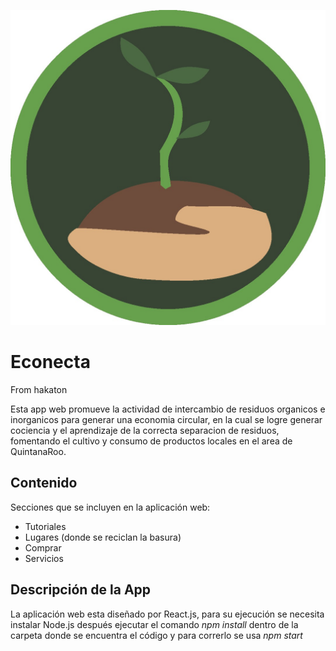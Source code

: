 ![EconectaApp Logo](/Econecta-master/src/assets/images/icons/logo.jpg)
# Econecta
From hakaton 

Esta app web promueve la actividad de intercambio de residuos organicos e inorganicos para generar una economia circular, 
en la cual se logre generar cociencia y el aprendizaje de la correcta separacion de residuos, fomentando el cultivo y consumo de 
productos locales en el area de QuintanaRoo.

## Contenido
Secciones que se incluyen en la aplicación web:
* Tutoriales
* Lugares (donde se reciclan la basura)
* Comprar
* Servicios

## Descripción de la App
La aplicación web esta diseñado por React.js, para su ejecución se necesita instalar Node.js después
ejecutar el comando *npm install* dentro de la carpeta donde se encuentra el código y para correrlo
se usa *npm start*

